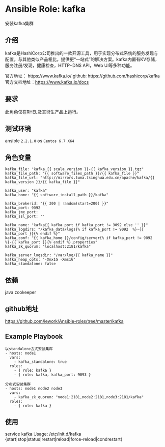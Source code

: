 # Ansible Role: kafka

安装kafka集群

## 介绍
kafka是HashiCorp公司推出的一款开源工具，用于实现分布式系统的服务发现与配置。与其他类似产品相比，提供更“一站式”的解决方案。kafka内置有KV存储，服务注册/发现，健康检查，HTTP+DNS API，Web UI等多种功能。

官方地址： https://www.kafka.io/
github: https://github.com/hashicorp/kafka
官方文档地址：https://www.kafka.io/docs

## 要求

此角色仅在RHEL及其衍生产品上运行。

## 测试环境

ansible `2.2.1.0`
os `Centos 6.7 X64`

## 角色变量
    kafka_file: "kafka_{{ scala_version }}-{{ kafka_version }}.tgz"
    kafka_file_path: "{{ software_files_path }}/{{ kafka_file }}"
    kafka_file_url: "http://mirrors.tuna.tsinghua.edu.cn/apache/kafka/{{ kafka_version }}/{{ kafka_file }}"

    kafka_user: "kafka"
    kafka_home: "{{ software_install_path }}/kafka"

    kafka_brokerid: "{{ 300 | random(start=200) }}"
    kafka_port: 9092
    kafka_jmx_port: 
    kafka_ssl_port: ''

    kafka_name: "kafka{{ kafka_port if kafka_port != 9092 else '' }}"
    kafka_logdirs: "/kafka_data/logs{% if kafka_port != 9092  %}-{{ kafka_port }}{% endif %}"
    kafka_conf: "{{ kafka_home }}/config/server{% if kafka_port != 9092  %}-{{ kafka_port }}{% endif %}.properties"
    kafka_zk_quorum: "localhost:2181/kafka"

    kafka_server_logsdir: "/var/log/{{ kafka_name }}"
    kafka_heap_opts: "-Xmx1G -Xms1G"
    kafka_standalone: false

## 依赖
java
zookeeper

## github地址
https://github.com/lework/Ansible-roles/tree/master/kafka

## Example Playbook

    以standalone方式安装集群
    - hosts: node1
      vars:
        - kafka_standalone: true
      roles:
        - { role: kafka }
        - { role: kafka, kafka_port: 9093 }

    分布式安装集群
    - hosts: node1 node2 node3
      vars:
        - kafka_zk_quorum: "node1:2181,node2:2181,node3:2181/kafka"
      roles:
        - { role: kafka }
         
## 使用
service kafka
Usage: /etc/init.d/kafka {start|stop|status|restart|reload|force-reload|condrestart}
